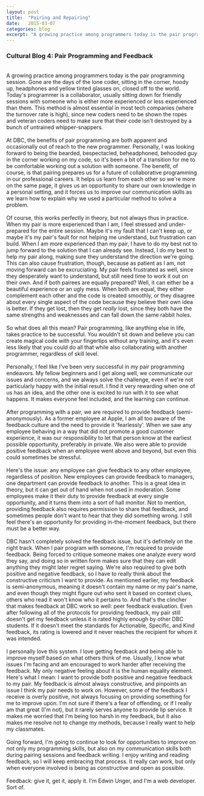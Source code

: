 ```yaml
---
layout: post
title:  "Pairing and Repairing"
date:   2015-03-07
categories: blog
excerpt: "A growing practice among programmers today is the pair programming session. Gone are the days of the lone coder, sitting in the corner, hoody up, headphones and yellow tinted glasses on, closed off to the world. Today's programmer is a collaborator, usually sitting down for friendly sessions with someone who is either more experienced or less experienced than them. This method is almost essential in most tech companies (where the turnover rate is high), since new coders need to be shown the ropes and veteran coders need to make sure that their code isn't destroyed by a bunch of untrained whipper-snappers."
---
```


<h3>Cultural Blog 4: Pair Programming and Feedback</h3>
<br/>
A growing practice among programmers today is the pair programming session. Gone are the days of the lone coder, sitting in the corner, hoody up, headphones and yellow tinted glasses on, closed off to the world. Today's programmer is a collaborator, usually sitting down for friendly sessions with someone who is either more experienced or less experienced than them. This method is almost essential in most tech companies (where the turnover rate is high), since new coders need to be shown the ropes and veteran coders need to make sure that their code isn't destroyed by a bunch of untrained whipper-snappers.
<br/>
<br/>
At DBC, the benefits of pair programming are both apparent and occasionally out of reach to the new programmer. Personally, I was looking forward to being the bearded, bespectacled, beheadphoned, behooded guy in the corner working on my code, so it's been a bit of a transition for me to be comfortable working out a solution with someone. The benefit, of course, is that pairing prepares us for a future of collaborative programming in our professional careers. It helps us learn from each other so we're more on the same page, it gives us an opportunity to share our own knowledge in a personal setting, and it forces us to improve our communication skills as we learn how to explain why we used a particular method to solve a problem.
<br/>
<br/>
Of course, this works perfectly in theory, but not always thus in practice. When my pair is more experienced than I am, I feel stressed and under-prepared for the entire session. Maybe it's my fault that I can't keep up, or maybe it's my pair's fault for not helping me understand, but frustration can build. When I am more experienced than my pair, I have to do my best not to jump forward to the solution that I can already see. Instead, I do my best to help my pair along, making sure they understand the direction we're going. This can also cause frustration, though, because as patient as I am, not moving forward can be excruciating. My pair feels frustrated as well, since they desperately want to understand, but still need time to work it out on their own. And if both pairees are equally prepared? Well, it can either be a beautiful experience or an ugly mess. When both are equal, they either complement each other and the code is created smoothly, or they disagree about every single aspect of the code because they believe their own idea is better. If they get lost, then they get <em>really</em> lost, since they both have the same strengths and weaknesses and can fall down the same rabbit holes.
<br/>
<br/>
So what does all this mean? Pair programming, like anything else in life, takes practice to be successful. You wouldn't sit down and believe you can create magical code with your fingertips without any training, and it's even less likely that you could do all that while also collaborating with another programmer, regardless of skill level.
<br/>
<br/>
Personally, I feel like I've been very successful in my pair programming endeavors. My fellow beginners and I get along well, we communicate our issues and concerns, and we always solve the challenge, even if we're not particularly happy with the initial result. I find it very rewarding when one of us has an idea, and the other one is excited to run with it to see what happens. It makes everyone feel included, and the learning can continue.
<br/>
<br/>
After programming with a pair, we are required to provide feedback (semi-anonymously). As a former employee at Apple, I am all too aware of the feedback culture and the need to provide it 'fearlessly'. When we saw any employee behaving in a way that did not promote a good customer experience, it was our responsibility to let that person know at the earliest possible opportunity, preferably in private. We also were able to provide positive feedback when an employee went above and beyond, but even this could sometimes be stressful.
<br/>
<br/>
Here's the issue: any employee can give feedback to any other employee, regardless of position. New employees can provide feedback to managers, one department can provide feedback to another. This is a great idea in theory, but it can get out of hand when not used in moderation. Some employees make it their duty to provide feedback at every single opportunity, and it turns them into a sort of hall monitor. Not to mention, providing feedback also requires permission to share that feedback, and sometimes people don't want to hear that they did something wrong. I still feel there's an opportunity for providing in-the-moment feedback, but there must be a better way.
<br/>
<br/>
DBC hasn't completely solved the feedback issue, but it's definitely on the right track. When I pair program with someone, I'm required to provide feedback. Being forced to critique someone makes one analyze every word they say, and doing so in written form makes sure that they can edit anything they might later regret saying. We're also required to give both positive and negative feedback, so I have to really think about the constructive criticism I want to provide. As mentioned earlier, my feedback is semi-anonymous, meaning it doesn't contain my name or my pair's name, and even though they might figure out who sent it based on context clues, others who read it won't know who it pertains to. And that's the clincher that makes feedback at DBC work so well: peer feedback evaluation. Even after following all of the protocols for providing feedback, my pair still doesn't get my feedback unless it is rated highly enough by other DBC students. If it doesn't meet the standards for Actionable, Specific, and Kind feedback, its rating is lowered and it never reaches the recipient for whom it was intended.
<br/>
<br/>
I personally love this system. I love getting feedback and being able to improve myself based on what others think of me. Usually, I know what issues I'm facing and am encouraged to work harder after receiving the feedback. My only negative feeling about it is the human equality element. Here's what I mean: I want to provide both positive and negative feedback to my pair. My feedback is almost always constructive, and pinpoints an issue I think my pair needs to work on. However, some of the feedback I receive is overly positive, not always focusing on providing something for me to improve upon. I'm not sure if there's a fear of offending, or if I really am that great (I'm not), but it rarely serves anyone to provide lip service. It makes me worried that I'm being too harsh in my feedback, but it also makes me resolve not to change my methods, because I really want to help my classmates.
<br/>
<br/>
Going forward, I'm going to continue to look for opportunities to improve on not only my programming skills, but also on my communication skills both during pairing sessions and feedback writing. I enjoy writing and reading feedback, so I will keep embracing that process. It really can work, but only when everyone involved is being as constructive and open as possible.
<br/>
<br/>
Feedback: give it, get it, apply it. I'm Edwin Unger, and I'm a web developer. Sort of.